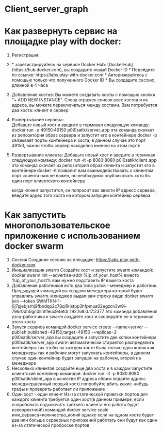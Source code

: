 # Client_server_graph


# Как развернуть сервис на площадке play with docker:
1. Регистрация:
    <li>
    * зарегистрируйтесь на сервисе Docker Hub: [DockerHub](https://hub.docker.com), вы создадите новый Docker ID
    * Перейдите по ссылке: https://labs.play-with-docker.com
    * Авторизируйтесь с помощью только что полученного Docker ID
    * Вы создадите сессию, длинной в 4 часа

2. Добавление хостов:
    Вы можете создавать хосты с помощью кнопки "+ ADD NEW INSTANCE".
    Слева отражен список всех хостов и их адреса, вы можете переключаться между хостами.
    Вам потребуется два хоста: клиент и сервер

3. Развертывание сервера:  
    Добавьте новый хост и введите в терминал следующую команду:
    docker run -p 49150:49150 p0l0satik/server_app 
    эта команда скачает из репозитория образ сервера и запустит его в контейнере docker
    -p связывает порты контейнера и хоста, в данном случае это порт 49150, важно чтобы сервер находился именно на этом порте

4. Развертывание клиента:
    Добавьте новый хост и введите в терминал следующую команду:
    docker run -it -p 8080:8080 p0l0satik/client_app 
    эта команда скачает из репозитория образ клиента и запустит его в контейнере docker
    -it позволит вам взаимодействовать с клиентом
    порт клиента нам не важен, но необходимо опубликовать хотя бы один порт клиентского контейнера

    когда клиент запустится, он попросит вас ввести IP адресс сервера, введите адрес того хоста на котором запущен 
    контейнер сервера

# Как запустить многопользовательское приложение с использованием docker swarm
1. Сессия
    Создание сессию на площадке: https://labs.play-with-docker.com
2. Инициализация swarm
    Создайте хост и запустите swarm командой:
    docker swarm init --advertise-addr %ip_of_your_host%
    вместо %ip_of_your_host% вам нужно подставить IP вашего хоста
3. Добавление работников
    есть два типа узлов - менеджер и работник. Предыдущей командой вы создали менеджера который будет управлять swarm. 
    менеджер выдал вам строку вида:
    docker swarm join --token SWMTKN-1-0j7pjebjsrhj9fbndqp2c78ql1klstpp3hfpmua02egzcn3w9i-796r0dh0gn0llnhfeux94etdr   192.168.0.17:2377
    это команда добавления узла-работника к swarm
    создайте хост и скопируйте ее в терминал этого хоста
4. Запуск сервиса
    командой docker service create --name=server --publish published=49150,target=49150 --replicas=2 p0l0satik/server_app
    вы создадите и запустите две копии контейнера p0l0satik/server_app
    swarm автоматически старается распределить контейнеры так чтобы на каждом хосте была только одна копия
    как менеджеры так и рабочие могут запускать контейнеры, в данном случае один контейнер будет запущен на рабочем, второй на менеджере
5. Несколько клиентов
    создайте еще два хоста и в каждом запустите клиентский контейнер командой:
    docker run -it -p 8080:8080 p0l0satik/client_app 
    в качестве IP адреса обоим подайте адресс менеджера(самый первый хост)
    попробуйте вбить какие-нибудь графы и проверить работает ли приложение
6. Один хост - один клиент
    Из-за статической привязки портов для каждого клиента требуется один хост(в данном примере, если попробовать подключить третьего клиента его работа будет некорректной!)
    командой docker service scale имя_сервиса=количество_копий
    однако если на одном хосте будет два или больше серверных приложений работать они будут как один из-за статической проброске портов
    
 
